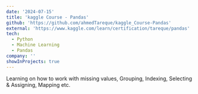 ```yaml
---
date: '2024-07-15'
title: 'kaggle Course - Pandas'
github: 'https://github.com/ahmedTareque/kaggle_Course-Pandas'
external: 'https://www.kaggle.com/learn/certification/tareque/pandas'
tech:
  - Python
  - Machine Learning
  - Pandas
company: ''
showInProjects: true
---
```


Learning on how to work with missing values, Grouping, Indexing, Selecting & Assigning, Mapping etc.
